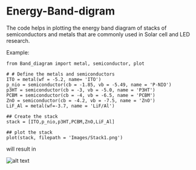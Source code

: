 # Energy-Band-digram
The code helps in plotting the energy band diagram of stacks of semiconductors and metals that are commonly used in Solar cell and LED research. 


Example:

    from Band_diagram import metal, semiconductor, plot

    # # Define the metals and semiconductors
    ITO = metal(wf = -5.2, name= 'ITO')
    p_nio = semiconductor(cb = -1.85, vb = -5.49, name = 'P-NIO')
    p3HT = semiconductor(cb = -3, vb = -5.0, name = 'P3HT')
    PCBM = semiconductor(cb = -4, vb = -6.5, name = 'PCBM')
    ZnO = semiconductor(cb = -4.2, vb = -7.5, name = 'ZnO')
    LiF_Al = metal(wf=-3.7, name = 'LiF/Al')

    ## Create the stack
    stack = [ITO,p_nio,p3HT,PCBM,ZnO,LiF_Al]

    ## plot the stack
    plot(stack, filepath = 'Images/Stack1.png')

will result in

![alt text](https://user-images.githubusercontent.com/10491839/29846348-647611be-8ccb-11e7-942d-8420256716dc.png)


